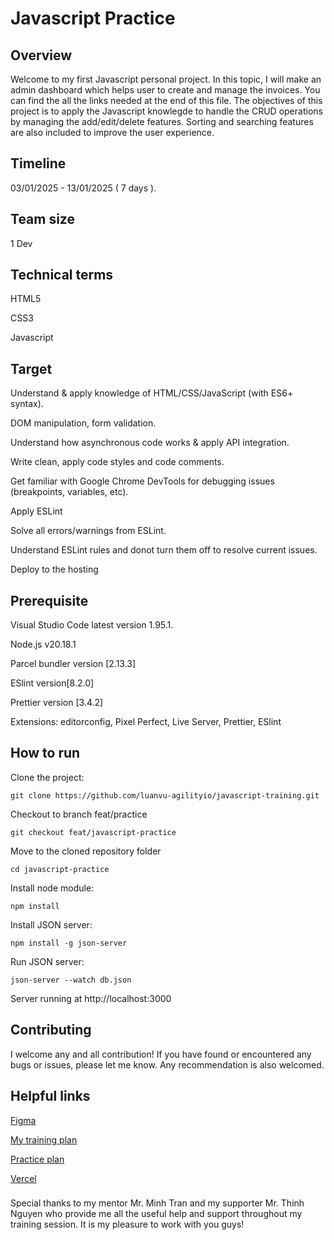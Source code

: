 # Javascript Practice

## Overview

Welcome to my first Javascript personal project. In this topic, I will make an admin dashboard which helps user to create and manage the invoices. You can find the all the links needed at the end of this file. The objectives of this project is to apply the Javascript knowlegde to handle the CRUD operations by managing the add/edit/delete features. Sorting and searching features are also included to improve the user experience.

## Timeline

03/01/2025 - 13/01/2025 ( 7 days ).

## Team size

1 Dev

## Technical terms

HTML5

CSS3

Javascript

## Target

Understand & apply knowledge of HTML/CSS/JavaScript (with ES6+ syntax).

DOM manipulation, form validation.

Understand how asynchronous code works & apply API integration.

Write clean, apply code styles and code comments.

Get familiar with Google Chrome DevTools for debugging issues (breakpoints, variables, etc).

Apply ESLint

Solve all errors/warnings from ESLint.

Understand ESLint rules and donot turn them off to resolve current issues.

Deploy to the hosting

## Prerequisite

Visual Studio Code latest version 1.95.1.

Node.js v20.18.1

Parcel bundler version [2.13.3]

ESlint version[8.2.0]

Prettier version [3.4.2]

Extensions: editorconfig, Pixel Perfect, Live Server, Prettier, ESlint

## How to run

Clone the project:

```
git clone https://github.com/luanvu-agilityio/javascript-training.git
```

Checkout to branch feat/practice

```
git checkout feat/javascript-practice
```

Move to the cloned repository folder

```
cd javascript-practice
```

Install node module:

```
npm install
```

Install JSON server:

```
npm install -g json-server
```

Run JSON server:

```
json-server --watch db.json
```

Server running at http://localhost:3000

## Contributing

I welcome any and all contribution! If you have found or encountered any bugs or issues, please let me know. Any recommendation is also welcomed.

## Helpful links

[Figma](<https://www.figma.com/design/xJDqPcSePLHrAyA7crDrgY/Admin-Dashboard-Web-(Community)?node-id=2-3&p=f&t=GfBQC129vVggg0XZ-0>)

[My training plan](https://docs.google.com/document/d/1R1_GYOSdtmzjxuhqLg4Mrv1CTs7Z43WLgVDC2UBOk3k/edit?tab=t.0)

[Practice plan](https://docs.google.com/document/d/1WNsq6QzjSLZf-jB3QkaUE6xg44tWFaTRoyxqBrePeqE/edit?tab=t.0)

[Vercel](https://javascript-training-luanvu.vercel.app/)

###

Special thanks to my mentor Mr. Minh Tran and my supporter Mr. Thinh Nguyen who provide me all the useful help and support throughout my training session. It is my pleasure to work with you guys!
